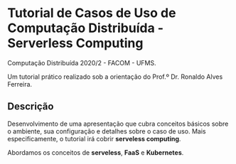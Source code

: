 # Tutorial de Casos de Uso de Computação Distribuída - Serverless Computing

Computação Distribuída 2020/2 - FACOM - UFMS.

Um tutorial prático realizado sob a orientação do Prof.º Dr. Ronaldo Alves Ferreira.

## Descrição

Desenvolvimento de uma apresentação que cubra conceitos básicos sobre o ambiente, sua configuração e detalhes sobre o caso de uso. Mais especificamente, o tutorial irá cobrir **serveless computing**.

Abordamos os conceitos de **serveless**, **FaaS** e **Kubernetes**.
